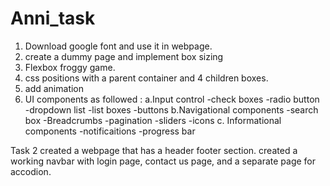 # Anni_task
1. Download google font and use it in webpage.
2. create a dummy page and implement box sizing
3. Flexbox froggy game.
4. css positions with a parent container and 4 children boxes.
5. add animation
6. UI components as followed :
a.Input control
   -check boxes
   -radio button
   -dropdown list
   -list boxes
   -buttons
b.Navigational components
    -search box
   -Breadcrumbs
   -pagination
   -sliders
   -icons
c. Informational components
  -notificaitions
   -progress bar

Task 2
   created a webpage that has a header footer section.
   created a working navbar with login page, contact us page, and a separate page for accodion.
   
 

